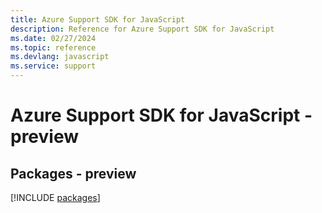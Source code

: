 ```yaml
---
title: Azure Support SDK for JavaScript
description: Reference for Azure Support SDK for JavaScript
ms.date: 02/27/2024
ms.topic: reference
ms.devlang: javascript
ms.service: support
---
```

# Azure Support SDK for JavaScript - preview
## Packages - preview
[!INCLUDE [packages](support-index.md)]
